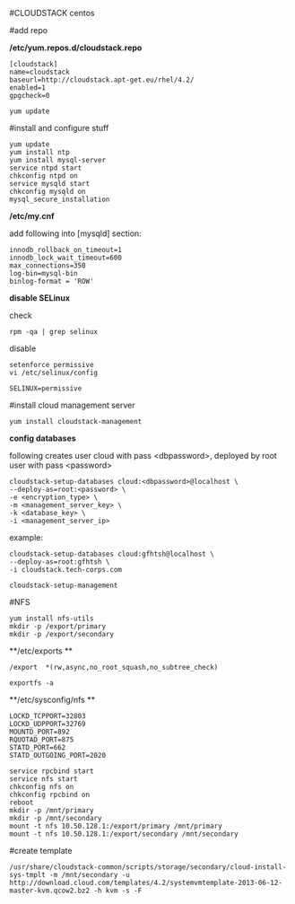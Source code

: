 #CLOUDSTACK centos

#add repo

**/etc/yum.repos.d/cloudstack.repo**
```
[cloudstack]
name=cloudstack
baseurl=http://cloudstack.apt-get.eu/rhel/4.2/
enabled=1
gpgcheck=0
```
```
yum update
```

#install and configure stuff

```
yum update 
yum install ntp 
yum install mysql-server
service ntpd start 
chkconfig ntpd on 
service mysqld start 
chkconfig mysqld on 
mysql_secure_installation
```

**/etc/my.cnf**

add following into  [mysqld] section:  

```
innodb_rollback_on_timeout=1
innodb_lock_wait_timeout=600
max_connections=350
log-bin=mysql-bin
binlog-format = 'ROW'
```

**disable SELinux**  

check
```
rpm -qa | grep selinux
```
disable
```
setenforce permissive
vi /etc/selinux/config
```
```
SELINUX=permissive
```
#install cloud management server
```
yum install cloudstack-management
```

**config databases**

following creates user cloud with pass \<dbpassword>, deployed by root user with pass \<password> 

```
cloudstack-setup-databases cloud:<dbpassword>@localhost \
--deploy-as=root:<password> \
-e <encryption_type> \
-m <management_server_key> \
-k <database_key> \
-i <management_server_ip>
```
example:
```
cloudstack-setup-databases cloud:gfhtsh@localhost \
--deploy-as=root:gfhtsh \
-i cloudstack.tech-corps.com
```

```
cloudstack-setup-management
```

#NFS

```
yum install nfs-utils 
mkdir -p /export/primary 
mkdir -p /export/secondary 
```
**/etc/exports **
```
/export  *(rw,async,no_root_squash,no_subtree_check) 
```
```
exportfs -a 
```
**/etc/sysconfig/nfs **
``` 
LOCKD_TCPPORT=32803 
LOCKD_UDPPORT=32769 
MOUNTD_PORT=892 
RQUOTAD_PORT=875 
STATD_PORT=662 
STATD_OUTGOING_PORT=2020 
```
```
service rpcbind start 
service nfs start 
chkconfig nfs on 
chkconfig rpcbind on 
reboot 
mkdir -p /mnt/primary 
mkdir -p /mnt/secondary 
mount -t nfs 10.50.128.1:/export/primary /mnt/primary 
mount -t nfs 10.50.128.1:/export/secondary /mnt/secondary
```

#create template
```
/usr/share/cloudstack-common/scripts/storage/secondary/cloud-install-sys-tmplt -m /mnt/secondary -u http://download.cloud.com/templates/4.2/systemvmtemplate-2013-06-12-master-kvm.qcow2.bz2 -h kvm -s -F
```